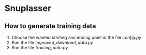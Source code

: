 # Snuplasser

## How to generate training data
1. Choose the wanted starting and ending point in the file *config.py*
2. Run the file *improved_download_data.py*
3. Run the file *training_data.py*